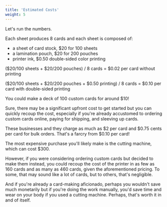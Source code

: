 ```yaml
---
title: 'Estimated Costs'
weight: 5
---
```


Let's run the numbers.

Each sheet produces 8 cards and each sheet is composed of:
* a sheet of card stock, $20 for 100 sheets
* a lamination pouch, $20 for 200 pouches
* printer ink, $0.50 double-sided color printing

($20/100 sheets + $20/200 pouches) / 8 cards = $0.02 per card without printing

($20/100 sheets + $20/200 pouches + $0.50 printing) / 8 cards = $0.10 per card with double-sided printing

You could make a deck of 100 custom cards for around $10!

Sure, there may be a significant upfront cost to get started but you can quickly recoup the cost, especially if you're already accustomed to ordering custom cards online, paying for shipping, and sleeving up cards.

These businesses and they charge as much as $2 per card and $0.75 cents per card for bulk orders. That's a farcry from $0.10 per card!

The most expensive purchase you'll likely make is the cutting machine, which can cost $300.

However, if you were considering ordering custom cards but decided to make them instead, you could recoup the cost of the printer in as few as 160 cards and as many as 460 cards, given the aforementioned pricing. To some, that may sound like a lot of cards, but to others, that's negligible.

And if you're already a card-making aficionado, perhaps you wouldn't save much monetarily but if you're doing the work manually, you'd save time and wear on your body if you used a cutting machine. Perhaps, that's worth it in and of itself.